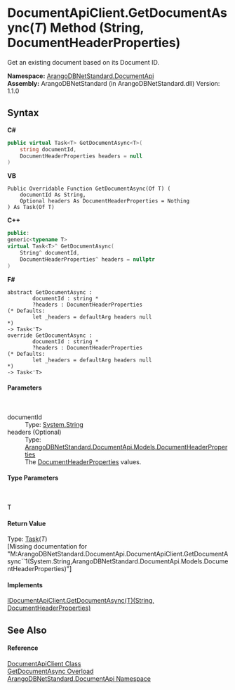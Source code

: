 # DocumentApiClient.GetDocumentAsync(*T*) Method (String, DocumentHeaderProperties)
 

Get an existing document based on its Document ID.

**Namespace:**&nbsp;<a href="927cb31f-380a-2bf4-a1ca-09ab720e232b">ArangoDBNetStandard.DocumentApi</a><br />**Assembly:**&nbsp;ArangoDBNetStandard (in ArangoDBNetStandard.dll) Version: 1.1.0

## Syntax

**C#**<br />
``` C#
public virtual Task<T> GetDocumentAsync<T>(
	string documentId,
	DocumentHeaderProperties headers = null
)

```

**VB**<br />
``` VB
Public Overridable Function GetDocumentAsync(Of T) ( 
	documentId As String,
	Optional headers As DocumentHeaderProperties = Nothing
) As Task(Of T)
```

**C++**<br />
``` C++
public:
generic<typename T>
virtual Task<T>^ GetDocumentAsync(
	String^ documentId, 
	DocumentHeaderProperties^ headers = nullptr
)
```

**F#**<br />
``` F#
abstract GetDocumentAsync : 
        documentId : string * 
        ?headers : DocumentHeaderProperties 
(* Defaults:
        let _headers = defaultArg headers null
*)
-> Task<'T> 
override GetDocumentAsync : 
        documentId : string * 
        ?headers : DocumentHeaderProperties 
(* Defaults:
        let _headers = defaultArg headers null
*)
-> Task<'T> 
```


#### Parameters
&nbsp;<dl><dt>documentId</dt><dd>Type: <a href="https://docs.microsoft.com/dotnet/api/system.string" target="_blank" rel="noopener noreferrer">System.String</a><br /></dd><dt>headers (Optional)</dt><dd>Type: <a href="ec926014-3226-807e-03cf-3e590a993eb8">ArangoDBNetStandard.DocumentApi.Models.DocumentHeaderProperties</a><br />The <a href="ec926014-3226-807e-03cf-3e590a993eb8">DocumentHeaderProperties</a> values.</dd></dl>

#### Type Parameters
&nbsp;<dl><dt>T</dt><dd /></dl>

#### Return Value
Type: <a href="https://docs.microsoft.com/dotnet/api/system.threading.tasks.task-1" target="_blank" rel="noopener noreferrer">Task</a>(*T*)<br />\[Missing <returns> documentation for "M:ArangoDBNetStandard.DocumentApi.DocumentApiClient.GetDocumentAsync``1(System.String,ArangoDBNetStandard.DocumentApi.Models.DocumentHeaderProperties)"\]

#### Implements
<a href="6e1ed20a-ec3f-c90d-998c-4d2d9606eca8">IDocumentApiClient.GetDocumentAsync(T)(String, DocumentHeaderProperties)</a><br />

## See Also


#### Reference
<a href="cd42246b-93a7-65bc-606d-b54b1f465670">DocumentApiClient Class</a><br /><a href="80e45f26-9488-bea6-0cc8-1a7f1e9f7e79">GetDocumentAsync Overload</a><br /><a href="927cb31f-380a-2bf4-a1ca-09ab720e232b">ArangoDBNetStandard.DocumentApi Namespace</a><br />